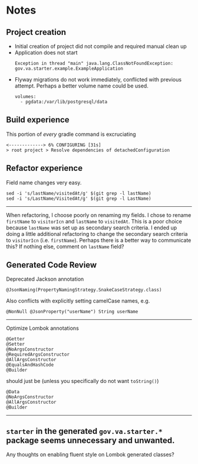 # Notes

## Project creation
- Initial creation of project did not compile and required manual clean up
- Application does not start
  ```
  Exception in thread "main" java.lang.ClassNotFoundException: gov.va.starter.example.ExampleApplication
  ```
- Flyway migrations do not work immediately, conflicted with previous attempt. Perhaps a better volume name could be used.
  ```
  volumes:
    - pgdata:/var/lib/postgresql/data
  ```

## Build experience

This portion of _every_ gradle command is excruciating
```
<-------------> 6% CONFIGURING [31s]
> root project > Resolve dependencies of detachedConfiguration
```

## Refactor experience
Field name changes very easy.
```
sed -i 's/lastName/visitedAt/g' $(git grep -l lastName)
sed -i 's/LastName/VisitedAt/g' $(git grep -l LastName)
```
---
When refactoring, I choose poorly on renaming my fields. 
I chose to rename `firstName` to `visitorIcn` and `lastName` to `visitedAt`. 
This is a poor choice because `lastName` was set up as secondary search criteria.
I ended up doing a little additional refactoring to change the secondary search criteria to `visitorIcn` (i.e. `firstName`).
Perhaps there is a better way to communicate this? If nothing else, comment on `lastName` field?

## Generated Code Review
Deprecated Jackson annotation
```
@JsonNaming(PropertyNamingStrategy.SnakeCaseStrategy.class)
```
Also conflicts with explicitly setting camelCase names, e.g. 
```
@NonNull @JsonProperty("userName") String userName
```
---
Optimize Lombok annotations
```
@Getter
@Setter
@NoArgsConstructor
@RequiredArgsConstructor
@AllArgsConstructor
@EqualsAndHashCode
@Builder
```
should just be (unless you specifically do not want `toString()`)
```
@Data
@NoArgsConstructor
@AllArgsConstructor
@Builder
```
---
`starter` in the generated `gov.va.starter.*` package seems unnecessary and unwanted. 
---
Any thoughts on enabling fluent style on Lombok generated classes?